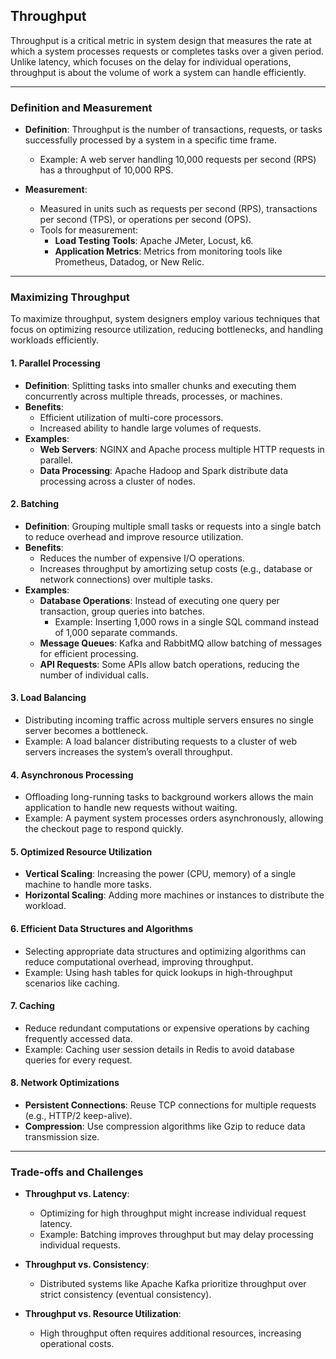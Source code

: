 
## **Throughput**

Throughput is a critical metric in system design that measures the rate at which a system processes requests or completes tasks over a given period. Unlike latency, which focuses on the delay for individual operations, throughput is about the volume of work a system can handle efficiently.

----------

### **Definition and Measurement**

-   **Definition**: Throughput is the number of transactions, requests, or tasks successfully processed by a system in a specific time frame.
    
    -   Example: A web server handling 10,000 requests per second (RPS) has a throughput of 10,000 RPS.
-   **Measurement**:
    
    -   Measured in units such as requests per second (RPS), transactions per second (TPS), or operations per second (OPS).
    -   Tools for measurement:
        -   **Load Testing Tools**: Apache JMeter, Locust, k6.
        -   **Application Metrics**: Metrics from monitoring tools like Prometheus, Datadog, or New Relic.

----------

### **Maximizing Throughput**

To maximize throughput, system designers employ various techniques that focus on optimizing resource utilization, reducing bottlenecks, and handling workloads efficiently.

#### **1. Parallel Processing**

-   **Definition**: Splitting tasks into smaller chunks and executing them concurrently across multiple threads, processes, or machines.
-   **Benefits**:
    -   Efficient utilization of multi-core processors.
    -   Increased ability to handle large volumes of requests.
-   **Examples**:
    -   **Web Servers**: NGINX and Apache process multiple HTTP requests in parallel.
    -   **Data Processing**: Apache Hadoop and Spark distribute data processing across a cluster of nodes.

#### **2. Batching**

-   **Definition**: Grouping multiple small tasks or requests into a single batch to reduce overhead and improve resource utilization.
-   **Benefits**:
    -   Reduces the number of expensive I/O operations.
    -   Increases throughput by amortizing setup costs (e.g., database or network connections) over multiple tasks.
-   **Examples**:
    -   **Database Operations**: Instead of executing one query per transaction, group queries into batches.
        -   Example: Inserting 1,000 rows in a single SQL command instead of 1,000 separate commands.
    -   **Message Queues**: Kafka and RabbitMQ allow batching of messages for efficient processing.
    -   **API Requests**: Some APIs allow batch operations, reducing the number of individual calls.

#### **3. Load Balancing**

-   Distributing incoming traffic across multiple servers ensures no single server becomes a bottleneck.
-   Example: A load balancer distributing requests to a cluster of web servers increases the system’s overall throughput.

#### **4. Asynchronous Processing**

-   Offloading long-running tasks to background workers allows the main application to handle new requests without waiting.
-   Example: A payment system processes orders asynchronously, allowing the checkout page to respond quickly.

#### **5. Optimized Resource Utilization**

-   **Vertical Scaling**: Increasing the power (CPU, memory) of a single machine to handle more tasks.
-   **Horizontal Scaling**: Adding more machines or instances to distribute the workload.

#### **6. Efficient Data Structures and Algorithms**

-   Selecting appropriate data structures and optimizing algorithms can reduce computational overhead, improving throughput.
-   Example: Using hash tables for quick lookups in high-throughput scenarios like caching.

#### **7. Caching**

-   Reduce redundant computations or expensive operations by caching frequently accessed data.
-   Example: Caching user session details in Redis to avoid database queries for every request.

#### **8. Network Optimizations**

-   **Persistent Connections**: Reuse TCP connections for multiple requests (e.g., HTTP/2 keep-alive).
-   **Compression**: Use compression algorithms like Gzip to reduce data transmission size.

----------

### **Trade-offs and Challenges**

-   **Throughput vs. Latency**:
    
    -   Optimizing for high throughput might increase individual request latency.
    -   Example: Batching improves throughput but may delay processing individual requests.
-   **Throughput vs. Consistency**:
    
    -   Distributed systems like Apache Kafka prioritize throughput over strict consistency (eventual consistency).
-   **Throughput vs. Resource Utilization**:
    
    -   High throughput often requires additional resources, increasing operational costs.
